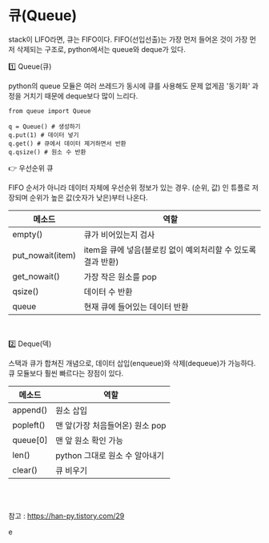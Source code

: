 # 큐(Queue)

stack이 LIFO라면, 큐는 FIFO이다. FIFO(선입선출)는 가장 먼저 들어온 것이 가장 먼저 삭제되는 구조로, python에서는 queue와 deque가 있다.


1️⃣ Queue(큐)

 python의 queue 모듈은 여러 쓰레드가 동시에 큐를 사용해도 문제 없게끔 '동기화' 과정을 거치기 때문에 deque보다 많이 느리다.

 ```
from queue import Queue

q = Queue() # 생성하기
q.put(1) # 데이터 넣기
q.get() # 큐에서 데이터 제거하면서 반환
q.qsize() # 원소 수 반환

```

👉 우선순위 큐

FIFO 순서가 아니라 데이터 자체에 우선순위 정보가 있는 경우. (순위, 값) 인 튜플로 저장되며 순위가 높은 값(숫자가 낮은)부터 나온다.

| 메소드 | 역할 |
|---|---|
empty() | 큐가 비어있는지 검사
put_nowait(item) | item을 큐에 넣음(블로킹 없이 예외처리할 수 있도록 결과 반환)
get_nowait() | 가장 작은 원소를 pop
qsize() | 데이터 수 반환
queue | 현재 큐에 들어있는 데이터 반환
<br>

2️⃣ Deque(덱)

스택과 큐가 합쳐진 개념으로, 데이터 삽입(enqueue)와 삭제(dequeue)가 가능하다. 큐 모듈보다 훨씬 빠르다는 장점이 있다.

| 메소드 | 역할 |
|---|---|
append() | 원소 삽입
popleft() | 맨 앞(가장 처음들어온) 원소 pop
queue[0] | 맨 앞 원소 확인 가능
len() | python 그대로 원소 수 알아내기
clear() | 큐 비우기

<br>
<br>

참고 : https://han-py.tistory.com/29


e
